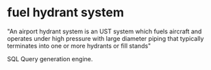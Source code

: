 # fuel hydrant system

"An airport hydrant system is an UST system which fuels aircraft and operates under high pressure with large diameter piping that typically terminates into one or more hydrants or fill stands"

SQL Query generation engine.